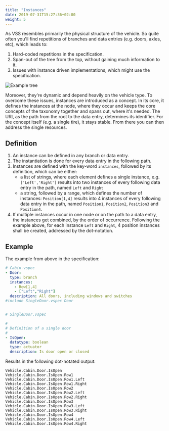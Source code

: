 ```yaml
---
title: "Instances"
date: 2019-07-31T15:27:36+02:00
weight: 5
---
```


As VSS resembles primarily the physical structure of the vehicle. So
quite often  you'll find repetitions of branches and data entries
(e.g. doors, axles, etc), which leads to:
1. Hard-coded repetitions in the specification.
2. Span-out of the tree from the top, without gaining much information to it.
3. Issues with instance driven implementations, which might use the specification.

![Example tree](/vehicle_signal_specification/images/instances.png?width=60pc)


Moreover, they're dynamic and depend heavily on the vehicle type. To
overcome these issues, instances are introduced as a concept. In its
core, it defines the instances at the node, where they occur and keeps the
core concepts of the taxonomy together and spans out, where it's needed.
The URI, as the path from the root to the data entry, determines its
identifier. For the concept itself (e.g. a single tire), it stays stable.
From there you can then address the single resources.


## Definition

1. An instance can be defined in any branch or data entry.
2. The instantiation is done for every data entry in the following path.
3. Instances are defined with the key-word `instances`, followed by its
   definition, which can be either:
   * a list of strings, where each element defines a single instance, e.g.
     `['Left','Right']` results into two instances of every following
     data entry in the path, named `Left` and `Right`
   * a string, followed by a range, which defines the number of instances:
     `Position[1,4]` results into 4 instances of every following
     data entry in the path, named `Position1`, `Position2`, `Position3`
     and `Position4`.
4. If multiple instances occur in one node or on the path to a data entry,
   the instances get combined, by the order of occurrence. Following the example above, for each instance `Left` and `Right`, 4 position
   instances shall be created, addressed by the dot-notation.


## Example

The example from above in the specification:

```YAML
# Cabin.vspec
- Door:
  type: branch
  instances:
    - Row[1,4]
    - ["Left","Right"]
  description: All doors, including windows and switches
#include SingleDoor.vspec Door


# SingleDoor.vspec

#
# Definition of a single door
#
- IsOpen:
  datatype: boolean
  type: actuator
  description: Is door open or closed
```

Results in the following dot-notated output:

```
Vehicle.Cabin.Door.IsOpen
Vehicle.Cabin.Door.IsOpen.Row1
Vehicle.Cabin.Door.IsOpen.Row1.Left
Vehicle.Cabin.Door.IsOpen.Row1.Right
Vehicle.Cabin.Door.IsOpen.Row2
Vehicle.Cabin.Door.IsOpen.Row2.Left
Vehicle.Cabin.Door.IsOpen.Row2.Right
Vehicle.Cabin.Door.IsOpen.Row3
Vehicle.Cabin.Door.IsOpen.Row3.Left
Vehicle.Cabin.Door.IsOpen.Row3.Right
Vehicle.Cabin.Door.IsOpen.Row4
Vehicle.Cabin.Door.IsOpen.Row4.Left
Vehicle.Cabin.Door.IsOpen.Row4.Right
```
